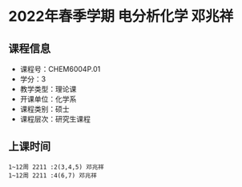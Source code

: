 # 2022年春季学期 电分析化学 邓兆祥






## 课程信息

- 课程号：CHEM6004P.01
- 学分：3
- 教学类型：理论课
- 开课单位：化学系
- 课程类别：硕士
- 课程层次：研究生课程

## 上课时间

```
1~12周 2211 :2(3,4,5) 邓兆祥
1~12周 2211 :4(6,7) 邓兆祥
```

